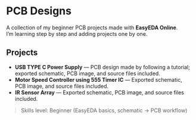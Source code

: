 # PCB Designs

A collection of my beginner PCB projects made with **EasyEDA Online**.  
I’m learning step by step and adding projects one by one.

## Projects
- **USB TYPE C Power Supply** — PCB design made by following a tutorial; exported schematic, PCB image, and source files included.
- **Motor Speed Controller using 555 Timer IC** — Exported schematic, PCB image, and source files included.
- **IR Sensor Array** — Exported schematic, PCB image, and source files included.

> Skills level: Beginner (EasyEDA basics, schematic → PCB workflow)
